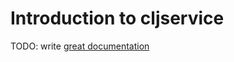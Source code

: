 # Introduction to cljservice

TODO: write [great documentation](http://jacobian.org/writing/what-to-write/)
